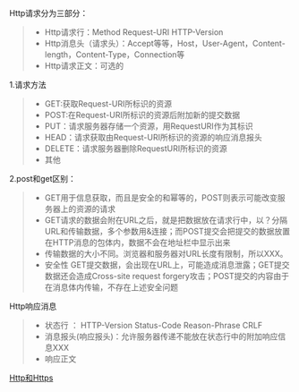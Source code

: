 Http请求分为三部分：
>* Http请求行：Method  Request-URI HTTP-Version 
>* Http消息头（请求头）：Accept等等，Host，User-Agent，Content-length，Content-Type，Connection等
>* Http请求正文：可选的

1.请求方法
>* GET:获取Request-URI所标识的资源
>* POST:在Request-URI所标识的资源后附加新的提交数据
>* PUT：请求服务器存储一个资源，用RequestURI作为其标识
>* HEAD：请求获取由Request-URI所标识的资源的响应消息报头
>* DELETE：请求服务器删除RequestURI所标识的资源
>* 其他

2.post和get区别：
>* GET用于信息获取，而且是安全的和幂等的，POST则表示可能改变服务器上的资源的请求
>* GET请求的数据会附在URL之后，就是把数据放在请求行中，以？分隔URL和传输数据，多个参数用&连接；而POST提交会把提交的数据放置在HTTP消息的包体内，数据不会在地址栏中显示出来
>* 传输数据的大小不同。浏览器和服务器对URL长度有限制，所以XXX。
>* 安全性 GET提交数据，会出现在URL上，可能造成消息泄露；GET提交数据还会造成Cross-site request forgery攻击；POST提交的内容由于在消息体内传输，不存在上述安全问题

Http响应消息
>* 状态行 ： HTTP-Version Status-Code Reason-Phrase CRLF
>* 消息报头(响应报头)：允许服务器传递不能放在状态行中的附加响应信息XXX
>* 响应正文
  
[Http和Https](https://juejin.im/entry/58d7635e5c497d0057fae036)